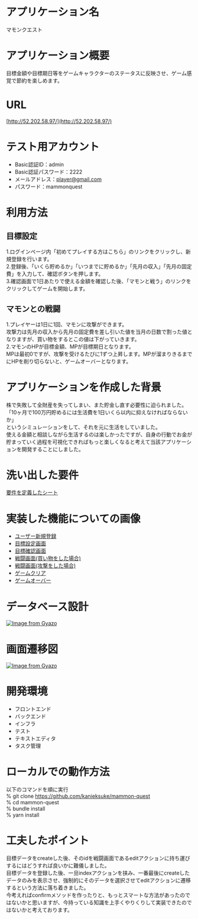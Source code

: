 # アプリケーション名
マモンクエスト

# アプリケーション概要
目標金額や目標期日等をゲームキャラクターのステータスに反映させ、ゲーム感覚で節約を楽しめます。

# URL
[http://52.202.58.97/](http://52.202.58.97/)

# テスト用アカウント
- Basic認証ID：admin
- Basic認証パスワード：2222
- メールアドレス：player@gmail.com
- パスワード：mammonquest

# 利用方法

## 目標設定
1.ログインページ内「初めてプレイする方はこちら」のリンクをクリックし、新規登録を行います。<br>
2.登録後、「いくら貯めるか」「いつまでに貯めるか」「先月の収入」「先月の固定費」を入力して、確認ボタンを押します。<br>
3.確認画面で1日あたりで使える金額を確認した後、「マモンと戦う」のリンクをクリックしてゲームを開始します。

## マモンとの戦闘
1.プレイヤーは1日に1回、マモンに攻撃ができます。<br>
攻撃力は先月の収入から先月の固定費を差し引いた値を当月の日数で割った値となりますが、買い物をするとこの値は下がっていきます。<br>
2.マモンのHPが目標金額、MPが目標期日となります。<br>
MPは最初0ですが、攻撃を受けるたびに1ずつ上昇します。MPが溜まりきるまでにHPを削り切らないと、ゲームオーバーとなります。

# アプリケーションを作成した背景
株で失敗して全財産を失ってしまい、また貯金し直す必要性に迫られました。<br>
「10ヶ月で100万円貯めるには生活費を1日いくら以内に抑えなければならないか」<br>
というシミュレーションをして、それを元に生活をしていました。<br>
使える金額と相談しながら生活するのは楽しかったですが、自身の行動でお金が貯まっていく過程を可視化できればもっと楽しくなると考えて当該アプリケーションを開発することにしました。

# 洗い出した要件
[要件を定義したシート](https://docs.google.com/spreadsheets/d/1MeHUUnYlXgyHNCk9L-pD9bzMjy9BqGuU2d9NtipgI_U/edit#gid=982722306)

# 実装した機能についての画像
- [ユーザー新規登録](https://gyazo.com/1f9e13b006bebbafa76dbaa7bce13430)<br>
- [目標設定画面](https://gyazo.com/b4e7231a5ccc1ff2f5cf7260c37a03c9)<br>
- [目標確認画面](https://gyazo.com/28d41be7ddf9f7b2bd674f2551db534b)<br>
- [戦闘画面(買い物をした場合)](https://gyazo.com/0c3db9402b2558de284a8cbcd1ad50b8)<br>
- [戦闘画面(攻撃をした場合)](https://gyazo.com/1b7e10b45ec6708e54d8e18d13c90220)<br>
- [ゲームクリア](https://gyazo.com/0e6863bc491638e65f88954b16a82103)<br>
- [ゲームオーバー](https://gyazo.com/c5d473e33d6f5d2fe0b0f2b06c862418)<br>

# データベース設計
[![Image from Gyazo](https://i.gyazo.com/de163cbd15916381b2caaa8ab2afbcf9.png)](https://gyazo.com/de163cbd15916381b2caaa8ab2afbcf9)

# 画面遷移図
[![Image from Gyazo](https://i.gyazo.com/88f331ab53e0222ff642a0d817bcd038.png)](https://gyazo.com/88f331ab53e0222ff642a0d817bcd038)

# 開発環境
- フロントエンド
- バックエンド
- インフラ
- テスト
- テキストエディタ
- タスク管理

# ローカルでの動作方法
以下のコマンドを順に実行<br>
% git clone https://github.com/kanieksuke/mammon-quest<br>
% cd mammon-quest<br>
% bundle install<br>
% yarn install<br>

# 工夫したポイント
目標データをcreateした後、そのidを戦闘画面であるeditアクションに持ち運びするにはどうすれば良いかに難儀しました。<br>
目標データを登録した後、一旦indexアクションを挟み、一番最後にcreateしたデータのみを表示させ、強制的にそのデータを選択させてeditアクションに遷移するという方法に落ち着きました。<br>
今考えればconfirmメソッドを作ったりと、もっとスマートな方法があったのではないかと思いますが、今持っている知識を上手くやりくりして実装できたのではないかと考えております。
